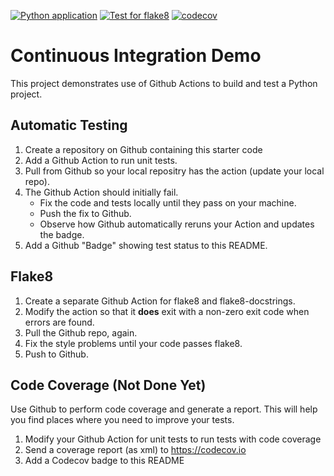 [![Python application](https://github.com/JaofourthsOhappy/ci-demo/actions/workflows/python-unittest.yml/badge.svg)](https://github.com/JaofourthsOhappy/ci-demo/actions/workflows/python-unittest.yml)
[![Test for flake8](https://github.com/JaofourthsOhappy/ci-demo/actions/workflows/python-flake8.yml/badge.svg)](https://github.com/JaofourthsOhappy/ci-demo/actions/workflows/python-flake8.yml)
[![codecov](https://codecov.io/github/JaofourthsOhappy/ci-demo/graph/badge.svg?token=X4W9S21H2E)](https://codecov.io/github/JaofourthsOhappy/ci-demo)

Continuous Integration Demo
===========================

This project demonstrates use of Github Actions to build and test a Python project.  

## Automatic Testing

1. Create a repository on Github containing this starter code
2. Add a Github Action to run unit tests.
3. Pull from Github so your local repositry has the action (update your local repo).
4. The Github Action should initially fail.
   - Fix the code and tests locally until they pass on your machine.
   - Push the fix to Github.
   - Observe how Github automatically reruns your Action and updates the badge.
5. Add a Github "Badge" showing test status to this README.


## Flake8

1. Create a separate Github Action for flake8 and flake8-docstrings.
2. Modify the action so that it **does** exit with a non-zero exit code when errors are found.
3. Pull the Github repo, again.
4. Fix the style problems until your code passes flake8.
5. Push to Github.

## Code Coverage (Not Done Yet)

Use Github to perform code coverage and generate a report.
This will help you find places where you need to improve your tests.

1. Modify your Github Action for unit tests to run tests with code coverage
2. Send a coverage report (as xml) to <https://codecov.io>
3. Add a Codecov badge to this README


